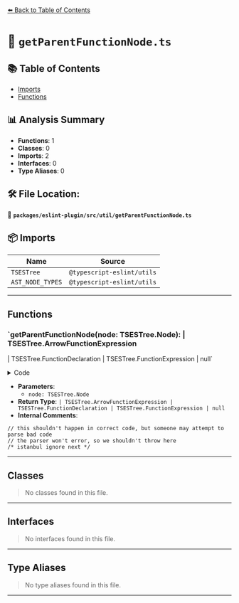 [⬅️ Back to Table of Contents](../../../../index.md)

# 📄 `getParentFunctionNode.ts`

## 📚 Table of Contents

- [Imports](#imports)
- [Functions](#functions)

## 📊 Analysis Summary

- **Functions**: 1
- **Classes**: 0
- **Imports**: 2
- **Interfaces**: 0
- **Type Aliases**: 0

## 🛠️ File Location:
📂 **`packages/eslint-plugin/src/util/getParentFunctionNode.ts`**

## 📦 Imports

| Name | Source |
|------|--------|
| `TSESTree` | `@typescript-eslint/utils` |
| `AST_NODE_TYPES` | `@typescript-eslint/utils` |


---

## Functions

### `getParentFunctionNode(node: TSESTree.Node): | TSESTree.ArrowFunctionExpression
  | TSESTree.FunctionDeclaration
  | TSESTree.FunctionExpression
  | null`

<details><summary>Code</summary>

```ts
export function getParentFunctionNode(
  node: TSESTree.Node,
):
  | TSESTree.ArrowFunctionExpression
  | TSESTree.FunctionDeclaration
  | TSESTree.FunctionExpression
  | null {
  let current = node.parent;
  while (current) {
    if (
      current.type === AST_NODE_TYPES.ArrowFunctionExpression ||
      current.type === AST_NODE_TYPES.FunctionDeclaration ||
      current.type === AST_NODE_TYPES.FunctionExpression
    ) {
      return current;
    }

    current = current.parent;
  }

  // this shouldn't happen in correct code, but someone may attempt to parse bad code
  // the parser won't error, so we shouldn't throw here
  /* istanbul ignore next */ return null;
}
```
</details>

- **Parameters**:
  - `node: TSESTree.Node`
- **Return Type**: `| TSESTree.ArrowFunctionExpression
  | TSESTree.FunctionDeclaration
  | TSESTree.FunctionExpression
  | null`
- **Internal Comments**:
```
// this shouldn't happen in correct code, but someone may attempt to parse bad code
// the parser won't error, so we shouldn't throw here
/* istanbul ignore next */
```


---

## Classes

> No classes found in this file.


---

## Interfaces

> No interfaces found in this file.


---

## Type Aliases

> No type aliases found in this file.


---
